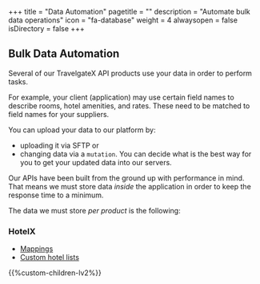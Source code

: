 +++
title = "Data Automation"
pagetitle = ""
description = "Automate bulk data operations"
icon = "fa-database" 
weight = 4
alwaysopen = false
isDirectory = false
+++

## Bulk Data Automation

Several of our TravelgateX API products use your data in order to perform tasks. 

For example, your client (application) may use certain field names to describe rooms, hotel amenities, and rates. These need to be matched to field names for your suppliers.  

You can upload your data to our platform by: 
- uploading it via SFTP or 
- changing data via a `mutation`. 
You can decide what is the best way for you to get your updated data into our servers.

Our APIs have been built from the ground up with performance in mind. That means we must store data _inside_ the application in order to keep the response time to a minimum. 

The data we must store _per product_ is the following:
### HotelX
* [Mappings](/hotelx/plugins/mapping/)
* [Custom hotel lists](/hotelx/concepts/content/)

{{%custom-children-lv2%}}
